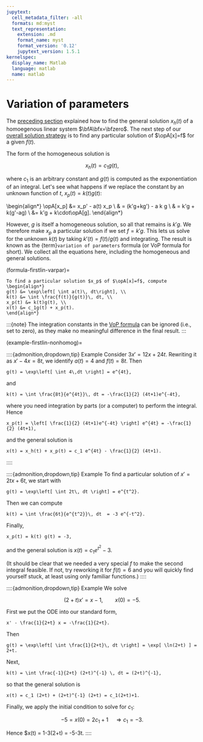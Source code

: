 ```yaml
---
jupytext:
  cell_metadata_filter: -all
  formats: md:myst
  text_representation:
    extension: .md
    format_name: myst
    format_version: '0.12'
    jupytext_version: 1.5.1
kernelspec:
  display_name: Matlab
  language: matlab
  name: matlab
---
```

# Variation of parameters

The [preceding section](homogeneous) explained how to find the general solution $x_h(t)$ of a homoegenous linear system $\bfA\bfx=\bfzero$. The next step of our [overall solution strategy](algorithm-firstlin-solve) is to find any particular solution of $\opA[x]=f$ for a given $f(t)$.

The form of the homogeneous solution is

$$
x_h(t) = c_1 g(t),
$$

where $c_1$ is an arbitrary constant and $g(t)$ is computed as the exponentiation of an integral. Let's see what happens if we replace the constant by an unknown function of $t$, $x_p(t)=k(t)g(t)$:

\begin{align*}
\opA[x_p] &= x_p' - a(t) x_p \\ 
& = (k'g+kg') - a k g \\ 
& = k'g + k(g'-ag) \\ 
&= k'g + k\cdot\opA[g].
\end{align*}

However, $g$ is itself a homogeneous solution, so all that remains is $k'g$. We therefore make $x_p$ a particular solution if we set $f=k'g$. This lets us solve for the unknown $k(t)$ by taking $k'(t)=f(t)/g(t)$ and integrating. The result is known as the {term}`variation of parameters` formula (or VoP formula for short). We collect all the equations here, including the homogeneous and general solutions.

(formula-firstlin-varpar)=

````{proof:formula} Variation of parameters
To find a particular solution $x_p$ of $\opA[x]=f$, compute
\begin{align*}
g(t) &= \exp\left[ \int a(t)\, dt\right], \\ 
k(t) &= \int \frac{f(t)}{g(t)}\, dt, \\
x_p(t) &= k(t)g(t), \\
x(t) &= c_1g(t) + x_p(t).
\end{align*}
````

:::{note}
The integration constants in the [VoP formula](formula-firstlin-homogeneous) can be ignored (i.e., set to zero), as they make no meaningful difference in the final result.
:::

(example-firstlin-nonhomog)=

::::{admonition,dropdown,tip} Example
Consider $3x'=12x+24t$. Rewriting it as $x'-4x=8t$, we identify $a(t)=4$ and $f(t)=8t$. Then

```{math}
g(t) = \exp\left[ \int 4\,dt \right] = e^{4t},
```

and

```{math}
k(t) = \int \frac{8t}{e^{4t}}\, dt = -\frac{1}{2} (4t+1)e^{-4t},
```

where you need integration by parts (or a computer) to perform the integral. Hence

```{math}
x_p(t) = \left[ \frac{1}{2} (4t+1)e^{-4t} \right] e^{4t} = -\frac{1}{2} (4t+1),
```

and the general solution is

```{math}
x(t) = x_h(t) + x_p(t) = c_1 e^{4t} - \frac{1}{2} (4t+1).
```
::::

::::{admonition,dropdown,tip} Example
To find a particular solution of $x'=2tx + 6t$, we start with

```{math}
g(t) = \exp\left[ \int 2t\, dt \right] = e^{t^2}.
```

Then we can compute

```{math}
k(t) = \int \frac{6t}{e^{t^2}}\, dt  = -3 e^{-t^2}.
```

Finally,

```{math}
x_p(t) = k(t) g(t) = -3,
```

and the general solution is $x(t)=c_1 e^{t^2}-3$.

(It should be clear that we needed a very special $f$ to make the second integral feasible. If not, try reworking it for $f(t)=6$ and you will quickly find yourself stuck, at least using only familiar functions.)
::::

::::{admonition,dropdown,tip} Example
We solve

$$
(2+t) x'= x - 1, \qquad x(0) = -5.
$$

First we put the ODE into our standard form,

```{math}
x' - \frac{1}{2+t} x = -\frac{1}{2+t}.
```

Then

```{math}
g(t) = \exp\left[ \int \frac{1}{2+t}\, dt \right] = \exp[ \ln(2+t) ] = 2+t.
```

Next,

```{math}
k(t) = \int \frac{-1}{2+t} (2+t)^{-1} \, dt = (2+t)^{-1},
```

so that the general solution is

```{math}
x(t) = c_1 (2+t) + (2+t)^{-1} (2+t) = c_1(2+t)+1.
```

Finally, we apply the initial condition to solve for $c_1$:

$$
-5 = x(0) = 2c_1+1 \quad \Rightarrow c_1=-3.
$$

Hence $x(t) = 1-3(2+t) = -5-3t.
::::

<!-- ## Initial-value problem

When $x(t_0)=x_0$ is given, the process of solving for $c_1$ in the general solution can be avoided. As with deriving [the formula for the homogeneous IVP](formula-firstlin-homogeneous), we use a definite inte
 -->
